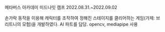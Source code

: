 메타버스 아카데미 미드나잇 캠프
2022.08.31.~2022.09.02

손가락 동작을 이용해 캐릭터를 조작하여 정해진 스테이지를 클리어하는 게임(가제: 브리트니의 모험)을 개발하였다.
AI 파트를 담당.
opencv, mediapipe 사용 
